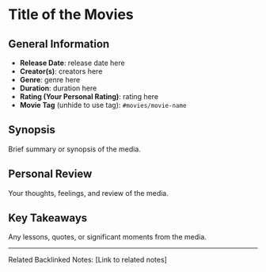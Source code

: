 # Title of the Movies

## General Information
- **Release Date**: release date here
- **Creator(s)**: creators here
- **Genre**: genre here
- **Duration**: duration here
- **Rating (Your Personal Rating)**: rating here
- **Movie Tag** (unhide to use tag): `#movies/movie-name`

## Synopsis
Brief summary or synopsis of the media.

## Personal Review
Your thoughts, feelings, and review of the media.

## Key Takeaways
Any lessons, quotes, or significant moments from the media.

---
Related Backlinked Notes: [Link to related notes]
